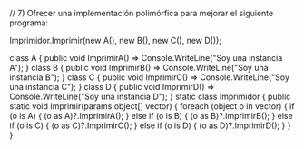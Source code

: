 // 7) Ofrecer una implementación polimórfica para mejorar el siguiente programa:

Imprimidor.Imprimir(new A(), new B(), new C(), new D());

class A {
    public void ImprimirA() => Console.WriteLine("Soy una instancia A");
}
class B {
    public void ImprimirB() => Console.WriteLine("Soy una instancia B");
}
class C {
    public void ImprimirC() => Console.WriteLine("Soy una instancia C");
}
class D {
    public void ImprimirD() => Console.WriteLine("Soy una instancia D");
}
static class Imprimidor {
    public static void Imprimir(params object[] vector) {
    foreach (object o in vector) {
        if (o is A) { 
            (o as A)?.ImprimirA(); 
        }
        else if (o is B) { 
            (o as B)?.ImprimirB(); 
        }
        else if (o is C) { 
            (o as C)?.ImprimirC(); 
        }
        else if (o is D) { 
            (o as D)?.ImprimirD(); 
        }
    }
}